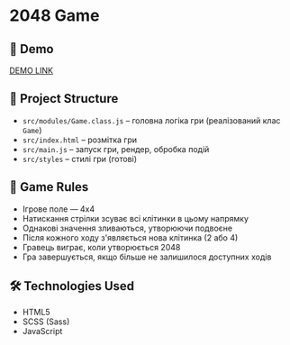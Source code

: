 # 2048 Game



## 🔗 Demo

[DEMO LINK](https://github.com/vladkugot/page_2048/) <!-- Замінити <your_account> на своє ім'я акаунта -->

## 📁 Project Structure

- `src/modules/Game.class.js` – головна логіка гри (реалізований клас `Game`)
- `src/index.html` – розмітка гри
- `src/main.js` – запуск гри, рендер, обробка подій
- `src/styles` – стилі гри (готові)

## 🧠 Game Rules

- Ігрове поле — 4x4
- Натискання стрілки зсуває всі клітинки в цьому напрямку
- Однакові значення зливаються, утворюючи подвоєне
- Після кожного ходу з'являється нова клітинка (2 або 4)
- Гравець виграє, коли утворюється 2048
- Гра завершується, якщо більше не залишилося доступних ходів

## 🛠 Technologies Used  
- HTML5  
- SCSS (Sass)  
- JavaScript
